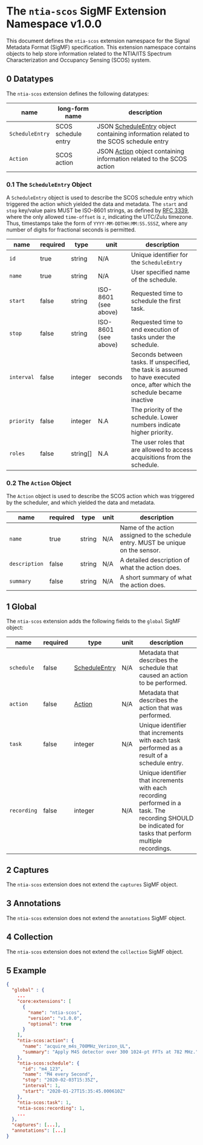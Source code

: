 # The `ntia-scos` SigMF Extension Namespace v1.0.0

This document defines the `ntia-scos` extension namespace for the Signal Metadata Format (SigMF) specification. This extension namespace contains objects to help store information related to the NTIA/ITS Spectrum Characterization and Occupancy Sensing (SCOS) system.

## 0 Datatypes

The `ntia-scos` extension defines the following datatypes:

|name|long-form name|description|
|----|--------------|-----------|
|`ScheduleEntry`|SCOS schedule entry|JSON [ScheduleEntry](#01-the-scheduleentry-object) object containing information related to the SCOS schedule entry|
|`Action`|SCOS action|JSON [Action](#02-the-action-object) object containing information related to the SCOS action|

### 0.1 The `ScheduleEntry` Object

A `ScheduleEntry` object is used to describe the SCOS schedule entry which triggered the action which yielded the data and metadata. The `start` and `stop` key/value pairs MUST be ISO-8601 strings, as defined by [RFC 3339](https://www.ietf.org/rfc/rfc3339.txt), where the only allowed `time-offset` is `z`, indicating the UTC/Zulu timezone. Thus, timestamps take the form of `YYYY-MM-DDTHH:MM:SS.SSSZ`, where any number of digits for fractional seconds is permitted.

|name|required|type|unit|description|
|----|--------------|-------|-------|-----------|
|`id`|true|string|N/A|Unique identifier for the `ScheduleEntry`|
|`name`|true|string|N/A|User specified name of the schedule.|
|`start`|false|string|ISO-8601 (see above)|Requested time to schedule the first task.|
|`stop`|false|string|ISO-8601 (see above)|Requested time to end execution of tasks under the schedule.|
|`interval`|false|integer|seconds|Seconds between tasks. If unspecified, the task  is assumed to have executed once, after which the schedule became inactive|
|`priority`|false|integer|N.A|The priority of the schedule. Lower numbers indicate higher priority.|
|`roles`|false|string[]|N.A|The user roles that are allowed to access acquisitions from the schedule.|

### 0.2 The `Action` Object

The `Action` object is used to describe the SCOS action which was triggered by the scheduler, and which yielded the data and metadata.

|name|required|type|unit|description|
|----|--------------|-------|-------|-----------|
|`name`|true|string|N/A|Name of the action assigned to the schedule entry. MUST be unique on the sensor.|
|`description`|false|string|N/A|A detailed description of what the action does.|
|`summary`|false|string|N/A|A short summary of what the action does.|

## 1 Global

The `ntia-scos` extension adds the following fields to the `global` SigMF object:

|name| required |type|unit|description|
|----|----------|-------|-------|-----------|
|`schedule`| false    | [ScheduleEntry](#01-the-scheduleentry-object)|N/A|Metadata that describes the schedule that caused an action to be performed.|
|`action`| false    |[Action](#02-the-action-object)|N/A|Metadata that describes the action that was performed.|
|`task`| false    |integer|N/A|Unique identifier that increments with each task performed as a result of a schedule entry.|
|`recording`| false    |integer|N/A|Unique identifier that increments with each recording performed in a task. The recording SHOULD be indicated for tasks that perform multiple recordings. |

## 2 Captures

The `ntia-scos` extension does not extend the `captures` SigMF object.

## 3 Annotations

The `ntia-scos` extension does not extend the `annotations` SigMF object.

## 4 Collection

The `ntia-scos` extension does not extend the `collection` SigMF object.

## 5 Example

```json
{
  "global" : {
    ...
    "core:extensions": [
      {
        "name": "ntia-scos",
        "version": "v1.0.0",
        "optional": true
      }
    ],
    "ntia-scos:action": {
      "name": "acquire_m4s_700MHz_Verizon_UL",
      "summary": "Apply M4S detector over 300 1024-pt FFTs at 782 MHz."
    },
    "ntia-scos:schedule": {
      "id": "m4_123",
      "name": "M4 every Second",
      "stop": "2020-02-03T15:35Z",
      "interval": 1,
      "start": "2020-01-27T15:35:45.000610Z"
    },
    "ntia-scos:task": 1,
    "ntia-scos:recording": 1,
    ...
  },
  "captures": [...],
  "annotations": [...]
}
```
